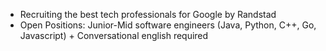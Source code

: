 - Recruiting the best tech professionals for Google by Randstad
- Open Positions: Junior-Mid software engineers (Java, Python, C++, Go, Javascript) + Conversational english required 
